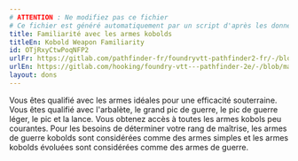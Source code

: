```yaml
---
# ATTENTION : Ne modifiez pas ce fichier
# Ce fichier est généré automatiquement par un script d'après les données du module Foundry VTT officiel et de sa traduction
title: Familiarité avec les armes kobolds
titleEn: Kobold Weapon Familiarity
id: OTjRxyCtwPoqNFP2
urlFr: https://gitlab.com/pathfinder-fr/foundryvtt-pathfinder2-fr/-/blob/master/data/feats/OTjRxyCtwPoqNFP2.htm
urlEn: https://gitlab.com/hooking/foundry-vtt---pathfinder-2e/-/blob/master/packs/data/feats.db/kobold-weapon-familiarity.json
layout: dons
---
```

Vous êtes qualifié avec les armes idéales pour une efficacité souterraine. Vous êtes qualifié avec l'arbalète, le grand pic de guerre, le pic de guerre léger, le pic et la lance. Vous obtenez accès à toutes les armes kobols peu courantes. Pour les besoins de déterminer votre rang de maîtrise, les armes de guerre kobolds sont considérées comme des armes simples et les armes kobolds évoluées sont considérées comme des armes de guerre.
